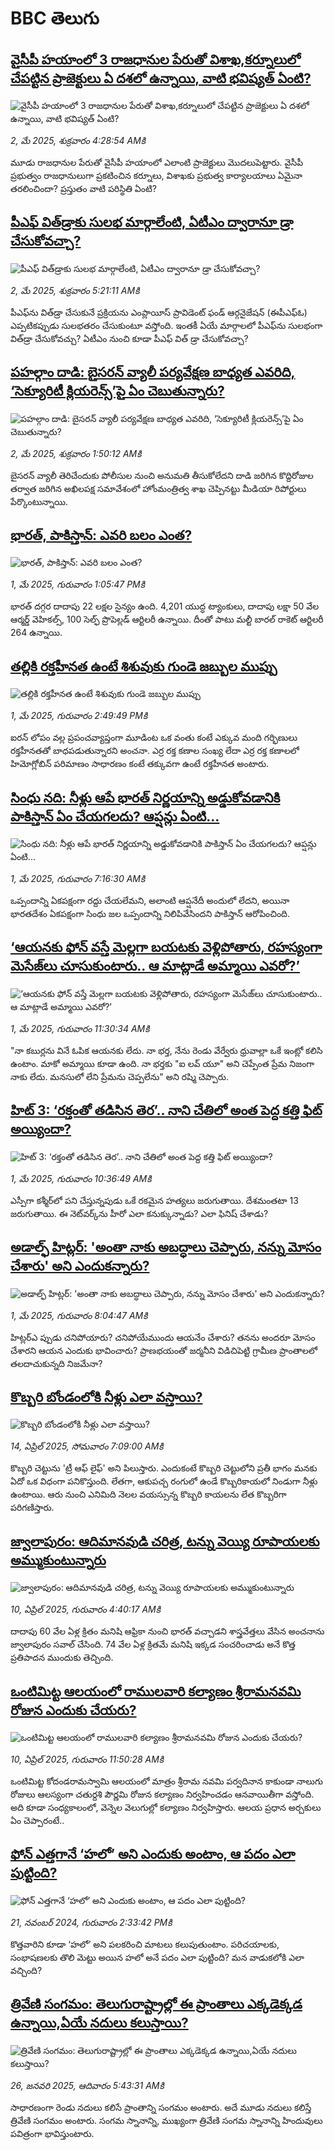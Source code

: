# BBC తెలుగు## [వైసీపీ హయాంలో 3 రాజధానుల పేరుతో విశాఖ,కర్నూలులో చేపట్టిన ప్రాజెక్టులు ఏ దశలో ఉన్నాయి, వాటి భవిష్యత్ ఏంటి?](https://www.bbc.com/telugu/articles/cz95zxj7geko?at_campaign=githubrss)![వైసీపీ హయాంలో 3 రాజధానుల పేరుతో విశాఖ,కర్నూలులో చేపట్టిన ప్రాజెక్టులు ఏ దశలో ఉన్నాయి, వాటి భవిష్యత్ ఏంటి?](https://ichef.bbci.co.uk/ace/standard/240/cpsprodpb/ea09/live/76283250-268f-11f0-a50f-798c692265a7.png)_2, మే 2025, శుక్రవారం 4:28:54 AMకి_మూడు రాజధానుల పేరుతో వైసీపీ హయాంలో ఎలాంటి ప్రాజెక్టులు మొదలుపెట్టారు.  వైసీపీ ప్రభుత్వం రాజధానులుగా ప్రకటించిన కర్నూలు, విశాఖకు ప్రభుత్వ కార్యాలయాలు ఏమైనా తరలించిందా? ప్రస్తుతం వాటి పరిస్థితి ఏంటి?## [పీఎఫ్‌ విత్‌డ్రాకు సులభ మార్గాలేంటి, ఏటీఎం ద్వారానూ డ్రా చేసుకోవచ్చా? ](https://www.bbc.com/telugu/articles/c5y5dg8xde9o?at_campaign=githubrss)![పీఎఫ్‌ విత్‌డ్రాకు సులభ మార్గాలేంటి, ఏటీఎం ద్వారానూ డ్రా చేసుకోవచ్చా? ](https://ichef.bbci.co.uk/ace/standard/240/cpsprodpb/09b3/live/31e18da0-2714-11f0-9961-67a1e52035bf.jpg)_2, మే 2025, శుక్రవారం 5:21:11 AMకి_పీఎఫ్‌ను విత్‌డ్రా చేసుకునే ప్రక్రియను ఎంప్లాయీస్ ప్రావిడెంట్ ఫండ్ ఆర్గనైజేషన్ (ఈపీఎఫ్ఓ) ఎప్పటికప్పుడు సులభతరం చేసుకుంటూ వస్తోంది. ఇంతకీ ఏయే మార్గాలలో పీఎఫ్‌ను సులభంగా విత్‌డ్రా చేసుకోవచ్చు? ఏటీఎం నుంచి కూడా పీఎఫ్ విత్ డ్రా చేసుకోవచ్చా?## [పహల్గాం దాడి: బైసరన్ వ్యాలీ పర్యవేక్షణ బాధ్యత ఎవరిది, ‘సెక్యూరిటీ క్లియరెన్స్’పై ఏం చెబుతున్నారు?](https://www.bbc.com/telugu/articles/cg72k0r3mzzo?at_campaign=githubrss)![పహల్గాం దాడి: బైసరన్ వ్యాలీ పర్యవేక్షణ బాధ్యత ఎవరిది, ‘సెక్యూరిటీ క్లియరెన్స్’పై ఏం చెబుతున్నారు?](https://ichef.bbci.co.uk/ace/standard/240/cpsprodpb/40e6/live/b1e9b700-26b7-11f0-962e-09df4b972940.jpg)_2, మే 2025, శుక్రవారం 1:50:12 AMకి_బైసరన్ వ్యాలీ తెరిచేందుకు పోలీసుల నుంచి అనుమతి తీసుకోలేదని దాడి జరిగిన కొద్దిరోజుల తర్వాత జరిగిన అఖిలపక్ష సమావేశంలో హోంమంత్రిత్వ శాఖ చెప్పినట్టు మీడియా రిపోర్టులు పేర్కొంటున్నాయి.## [భారత్, పాకిస్తాన్: ఎవరి బలం ఎంత?](https://www.bbc.com/telugu/articles/c0qnv55vq2go?at_campaign=githubrss)![భారత్, పాకిస్తాన్: ఎవరి బలం ఎంత?](https://ichef.bbci.co.uk/ace/standard/240/cpsprodpb/e320/live/7dd20c40-268c-11f0-9b5b-234434c99085.png)_1, మే 2025, గురువారం 1:05:47 PMకి_భారత్ దగ్గర దాదాపు 22 లక్షల సైన్యం ఉంది. 4,201 యుద్ధ ట్యాంకులు, దాదాపు లక్షా 50 వేల ఆర్మర్డ్ వెహికల్స్, 100 సెల్ఫ్ ప్రొపెల్లడ్ ఆర్టిలరీ ఉన్నాయి.  దీంతో పాటు మల్టీ బారల్ రాకెట్ ఆర్టిలరీ 264 ఉన్నాయి.## [తల్లికి రక్తహీనత ఉంటే శిశువుకు గుండె జబ్బుల ముప్పు](https://www.bbc.com/telugu/articles/cjwvgwp4y2jo?at_campaign=githubrss)![తల్లికి రక్తహీనత ఉంటే శిశువుకు గుండె జబ్బుల ముప్పు](https://ichef.bbci.co.uk/ace/standard/240/cpsprodpb/7843/live/3bc4ed20-24fe-11f0-8f57-b7237f6a66e6.jpg)_1, మే 2025, గురువారం 2:49:49 PMకి_ఐరన్ లోపం వల్ల ప్రపంచవ్యాప్తంగా మూడింట ఒక వంతు కంటే ఎక్కువ మంది గర్భిణులు రక్తహీనతతో బాధపడుతున్నారని అంచనా. ఎర్ర రక్త కణాల సంఖ్య లేదా ఎర్ర రక్త కణాలలో హిమోగ్లోబిన్ పరిమాణం సాధారణం కంటే తక్కువగా ఉంటే రక్తహీనత అంటారు.## [సింధు నది: నీళ్లు ఆపే భారత్ నిర్ణయాన్ని అడ్డుకోవడానికి పాకిస్తాన్ ఏం చేయగలదు? ఆప్షన్లు ఏంటి...](https://www.bbc.com/telugu/articles/cly1x4kzk2po?at_campaign=githubrss)![సింధు నది: నీళ్లు ఆపే భారత్ నిర్ణయాన్ని అడ్డుకోవడానికి పాకిస్తాన్ ఏం చేయగలదు? ఆప్షన్లు ఏంటి...](https://ichef.bbci.co.uk/ace/standard/240/cpsprodpb/a941/live/fbd19590-2649-11f0-a2f4-51c368a7a800.jpg)_1, మే 2025, గురువారం 7:16:30 AMకి_ఒప్పందాన్ని ఏకపక్షంగా రద్దు చేయలేమని, అలాంటి ఆప్షనేదీ అందులో లేదని,  అయినా భారతదేశం ఏకపక్షంగా సింధు జల ఒప్పందాన్ని నిలిపివేసిందని పాకిస్తాన్ ఆరోపించింది.## [‘ఆయనకు ఫోన్ వస్తే మెల్లగా బయటకు వెళ్లిపోతారు, రహస్యంగా మెసేజ్‌లు చూసుకుంటారు.. ఆ మాట్లాడే అమ్మాయి ఎవరో?’](https://www.bbc.com/telugu/articles/c93g43v7gz4o?at_campaign=githubrss)![‘ఆయనకు ఫోన్ వస్తే మెల్లగా బయటకు వెళ్లిపోతారు, రహస్యంగా మెసేజ్‌లు చూసుకుంటారు.. ఆ మాట్లాడే అమ్మాయి ఎవరో?’](https://ichef.bbci.co.uk/ace/standard/240/cpsprodpb/4e3d/live/8dd53e30-267f-11f0-9b5b-234434c99085.jpg)_1, మే 2025, గురువారం 11:30:34 AMకి_"నా కబుర్లను వినే ఓపిక ఆయనకు లేదు. నా భర్త, నేను రెండు వేర్వేరు ధ్రువాల్లా ఒకే ఇంట్లో కలిసి ఉంటాం. మాకో అమ్మాయి కూడా ఉంది. నా భర్తకు "ఐ లవ్ యూ" అని చెప్పేంత ప్రేమ నిజంగా నాకు లేదు. మనసులో లేని ప్రేమను చెప్పలేను" అని రష్మి చెప్పారు.## [హిట్ 3: ‘రక్తంతో తడిసిన తెర’.. నాని చేతిలో అంత పెద్ద కత్తి ఫిట్ అయ్యిందా?](https://www.bbc.com/telugu/articles/c3evq9xe4pqo?at_campaign=githubrss)![హిట్ 3: ‘రక్తంతో తడిసిన తెర’.. నాని చేతిలో అంత పెద్ద కత్తి ఫిట్ అయ్యిందా?](https://ichef.bbci.co.uk/ace/standard/240/cpsprodpb/1d99/live/9abb42e0-2678-11f0-837a-9159d6191d15.jpg)_1, మే 2025, గురువారం 10:36:49 AMకి_ఎస్పీగా క‌శ్మీర్‌లో ప‌ని చేస్తున్న‌పుడు ఒకే రకమైన హ‌త్య‌లు జ‌రుగుతాయి. దేశ‌మంత‌టా 13 జ‌రుగుతాయి. ఈ నెట్‌వ‌ర్క్‌ను హీరో ఎలా క‌నుక్కున్నాడు? ఎలా ఫినిష్ చేశాడు?## [అడాల్ఫ్ హిట్లర్: 'అంతా నాకు అబద్ధాలు చెప్పారు, నన్ను మోసం చేశారు' అని ఎందుకన్నారు?](https://www.bbc.com/telugu/articles/cwy749yk512o?at_campaign=githubrss)![అడాల్ఫ్ హిట్లర్: 'అంతా నాకు అబద్ధాలు చెప్పారు, నన్ను మోసం చేశారు' అని ఎందుకన్నారు?](https://ichef.bbci.co.uk/ace/standard/240/cpsprodpb/756c/live/db990800-250c-11f0-8f57-b7237f6a66e6.jpg)_1, మే 2025, గురువారం 8:04:47 AMకి_హిట్లర్ఎ ప్పుడు చనిపోయారు? చనిపోయేముందు ఆయనేం చేశారు? తనను అందరూ మోసం చేశారని ఆయన ఎందుకు భావించారు? ప్రాణభయంతో జర్మనీని విడిచిపెట్టి గ్రామీణ ప్రాంతాలలో తలదాచుకున్నది నిజమేనా?## [కొబ్బరి బోండంలోకి నీళ్లు ఎలా వస్తాయి?](https://www.bbc.com/telugu/articles/czjn4mzxxy8o?at_campaign=githubrss)![కొబ్బరి బోండంలోకి నీళ్లు ఎలా వస్తాయి?](https://ichef.bbci.co.uk/ace/standard/240/cpsprodpb/46c5/live/684a55e0-18fd-11f0-8b11-7756b7b808cc.jpg)_14, ఏప్రిల్ 2025, సోమవారం 7:09:00 AMకి_కొబ్బరి చెట్టును 'ట్రీ ఆఫ్ లైఫ్' అని పిలుస్తారు. ఎందుకంటే కొబ్బరి చెట్టులోని ప్రతీ భాగం మనకు ఏదో ఒక విధంగా పనికొస్తుంది. లేతగా, ఆకుపచ్చ రంగులో ఉండే కొబ్బరికాయలో నిండుగా నీళ్లు ఉంటాయి. ఆరు నుంచి ఎనిమిది నెలల వయస్సున్న కొబ్బరి కాయలను లేత కొబ్బరిగా పరిగణిస్తారు.## [జ్వాలాపురం: ఆదిమానవుడి చరిత్ర, టన్ను వెయ్యి రూపాయలకు అమ్ముకుంటున్నారు ](https://www.bbc.com/telugu/articles/creqqnwdd5qo?at_campaign=githubrss)![జ్వాలాపురం: ఆదిమానవుడి చరిత్ర, టన్ను వెయ్యి రూపాయలకు అమ్ముకుంటున్నారు ](https://ichef.bbci.co.uk/ace/standard/240/cpsprodpb/765e/live/b472e2d0-15b4-11f0-842b-a7355694993d.jpg)_10, ఏప్రిల్ 2025, గురువారం 4:40:17 AMకి_దాదాపు 60 వేల ఏళ్ల క్రితం మనిషి ఆఫ్రికా నుంచి భారత్ వచ్చాడని శాస్త్రవేత్తలు వేసిన అంచనాను జ్వాలాపురం సవాల్ చేసింది. 74 వేల ఏళ్ల క్రితమే మనిషి ఇక్కడ సంచరించాడు అనే కొత్త ప్రతిపాదన ముందుకు తెచ్చింది.## [ఒంటిమిట్ట ఆలయంలో రాములవారి కల్యాణం శ్రీరామనవమి రోజున ఎందుకు చేయరు?](https://www.bbc.com/telugu/articles/ce822j5e465o?at_campaign=githubrss)![ఒంటిమిట్ట ఆలయంలో రాములవారి కల్యాణం శ్రీరామనవమి రోజున ఎందుకు చేయరు?](https://ichef.bbci.co.uk/ace/standard/240/cpsprodpb/fed5/live/25534d40-1601-11f0-b58a-6113af226972.jpg)_10, ఏప్రిల్ 2025, గురువారం 11:50:28 AMకి_ఒంటిమిట్ట కోదండరామస్వామి ఆలయంలో మాత్రం శ్రీరామ నవమి పర్వదినాన కాకుండా నాలుగు రోజులు ఆలస్యంగా చతుర్దశి పౌర్ణమి రోజున కల్యాణం నిర్వహించడం ఆనవాయితీగా వస్తోంది. అది కూడా సంధ్యకాలంలో, వెన్నెల వెలుగుల్లో కల్యాణం నిర్వహిస్తారు. ఆలయ ప్రధాన అర్చకులు ఏం చెప్పారంటే..## [ఫోన్ ఎత్తగానే ‘హలో’ అని ఎందుకు అంటాం, ఆ పదం ఎలా పుట్టింది?](https://www.bbc.com/telugu/articles/cgj7x7gdjq4o?at_campaign=githubrss)![ఫోన్ ఎత్తగానే ‘హలో’ అని ఎందుకు అంటాం, ఆ పదం ఎలా పుట్టింది?](https://ichef.bbci.co.uk/ace/standard/240/cpsprodpb/0618/live/7a20ebb0-a807-11ef-b21e-5359bd56d02f.jpg)_21, నవంబర్ 2024, గురువారం 2:33:42 PMకి_కొత్తవారిని కూడా ‘హలో’ అని పలకరించి మాటలు కలుపుతుంటాం.  పరిచయాలకు, సంభాషణలకు తొలి మెట్టు అయిన హలో అనే పదం ఎలా పుట్టింది? మన వాడుకలోకి ఎలా వచ్చింది?## [త్రివేణి సంగమం: తెలుగురాష్ట్రాల్లో ఈ ప్రాంతాలు ఎక్కడెక్కడ ఉన్నాయి,ఏయే నదులు కలుస్తాయి? ](https://www.bbc.com/telugu/articles/cz7elrr17jeo?at_campaign=githubrss)![త్రివేణి సంగమం: తెలుగురాష్ట్రాల్లో ఈ ప్రాంతాలు ఎక్కడెక్కడ ఉన్నాయి,ఏయే నదులు కలుస్తాయి? ](https://ichef.bbci.co.uk/ace/standard/240/cpsprodpb/9dad/live/7f50e780-da42-11ef-a37f-eba91255dc3d.jpg)_26, జనవరి 2025, ఆదివారం 5:43:31 AMకి_సాధారణంగా రెండు నదులు కలిసే ప్రాంతాన్ని సంగమం అంటారు. అదే మూడు నదులు కలిస్తే త్రివేణి సంగమం అంటారు. సంగమ స్నానాన్ని, ముఖ్యంగా త్రివేణి సంగమ స్నానాన్ని హిందువులు పవిత్రంగా భావిస్తుంటారు.